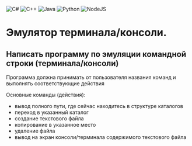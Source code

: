![C#](https://img.shields.io/badge/c%23-%23239120.svg?style=for-the-badge&logo=c-sharp&logoColor=white) ![C++](https://img.shields.io/badge/c++-%2300599C.svg?style=for-the-badge&logo=c%2B%2B&logoColor=white) ![Java](https://img.shields.io/badge/java-%23ED8B00.svg?style=for-the-badge&logo=java&logoColor=white) ![Python](https://img.shields.io/badge/python-3670A0?style=for-the-badge&logo=python&logoColor=ffdd54) ![NodeJS](https://img.shields.io/badge/node.js-6DA55F?style=for-the-badge&logo=node.js&logoColor=white)

# Эмулятор терминала/консоли.

## Написать программу по эмуляции командной строки (терминала/консоли) 

Программа должна принимать от пользователя названия команд и выполнять соответствующие действия

Основные команды (действия): 
- вывод полного пути, где сейчас находитесь в структуре каталогов 
- переход в указанный каталог 
- создание текстового файла 
- копирование в указанное место 
- удаление файла 
- вывод на экран консоли/терминала содержимого текстового файла 
